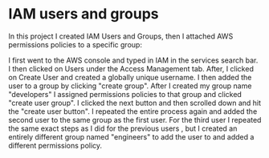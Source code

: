 # IAM users and groups
 
In this project I created IAM Users and Groups, then I attached AWS permissions policies to a specific group: 

I first went to the AWS console and typed in IAM in the services search bar. I then clicked on Users under the Access Management tab. After, I clicked on Create User and created a globally unique username. I then added the user to a group by clicking "create group". After I created my group name "developers" I assigned permissions policies to that group and clicked "create user group". I clicked the next button and then scrolled down and hit the "create user button". I repeated the entire process again and added the second user to the same group as the first user. For the third user I repeated the same exact steps as I did for the previous users , but I created an entirely different group named "engineers" to add the user to and added a different permissions policy.